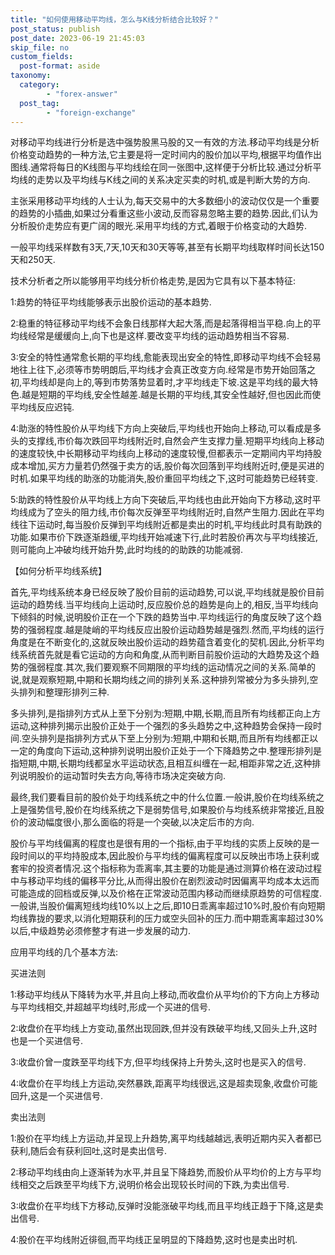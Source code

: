 ```yaml
---
title: "如何使用移动平均线，怎么与K线分析结合比较好？"
post_status: publish
post_date: 2023-06-19 21:45:03
skip_file: no
custom_fields: 
  post-format: aside
taxonomy:
  category:
        - "forex-answer"
  post_tag:
        - "foreign-exchange"
---
```


对移动平均线进行分析是选中强势股黑马股的又一有效的方法.移动平均线是分析价格变动趋势的一种方法,它主要是将一定时间内的股价加以平均,根据平均值作出图线.通常将每日的K线图与平均线绘在同一张图中,这样便于分析比较.通过分析平均线的走势以及平均线与K线之间的关系决定买卖的时机,或是判断大势的方向.

主张采用移动平均线的人士认为,每天交易中的大多数细小的波动仅仅是一个重要的趋势的小插曲,如果过分看重这些小波动,反而容易忽略主要的趋势.因此,们认为分析股价走势应有更广阔的眼光.采用平均线的方式,着眼于价格变动的大趋势.

一般平均线采样数有3天,7天,10天和30天等等,甚至有长期平均线取样时间长达150天和250天.

技术分析者之所以能够用平均线分析价格走势,是因为它具有以下基本特征:

1:趋势的特征平均线能够表示出股价运动的基本趋势.

2:稳重的特征移动平均线不会象日线那样大起大落,而是起落得相当平稳.向上的平均线经常是缓缓向上,向下也是这样.要改变平均线的运动趋势相当不容易.

3:安全的特性通常愈长期的平均线,愈能表现出安全的特性,即移动平均线不会轻易地往上往下,必须等市势明朗后,平均线才会真正改变方向.经常是市势开始回落之初,平均线却是向上的,等到市势落势显着时,才平均线走下坡.这是平均线的最大特色.越是短期的平均线,安全性越差.越是长期的平均线,其安全性越好,但也因此而使平均线反应迟钝.

4:助涨的特性股价从平均线下方向上突破后,平均线也开始向上移动,可以看成是多头的支撑线,市价每次跌回平均线附近时,自然会产生支撑力量.短期平均线向上移动的速度较快,中长期移动平均线向上移动的速度较慢,但都表示一定期间内平均持股成本增加,买方力量若仍然强于卖方的话,股价每次回落到平均线附近时,便是买进的时机.如果平均线的助涨的功能消失,股价重回平均线之下,这时可能趋势已经转变.

5:助跌的特性股价从平均线上方向下突破后,平均线也由此开始向下方移动,这时平均线成为了空头的阻力线,市价每次反弹至平均线附近时,自然产生阻力.因此在平均线往下运动时,每当股价反弹到平均线附近都是卖出的时机,平均线此时具有助跌的功能.如果市价下跌逐渐趋缓,平均线开始减速下行,此时若股价再次与平均线接近,则可能向上冲破均线开始升势,此时均线的的助跌的功能减弱.

【如何分析平均线系统】

首先,平均线系统本身已经反映了股价目前的运动趋势,可以说,平均线就是股价目前运动的趋势线.当平均线向上运动时,反应股价总的趋势是向上的,相反,当平均线向下倾斜的时候,说明股价正在一个下跌的趋势当中.平均线运行的角度反映了这个趋势的强弱程度.越是陡峭的平均线反应出股价运动趋势越是强烈.然而,平均线的运行角度是在不断变化的,这就反映出股价运动的趋势蕴含着变化的契机.因此,分析平均线系统首先就是看它运动的方向和角度,从而判断目前股价运动的大趋势及这个趋势的强弱程度.其次,我们要观察不同期限的平均线的运动情况之间的关系.简单的说,就是观察短期,中期和长期均线之间的排列关系.这种排列常被分为多头排列,空头排列和整理形排列三种.

多头排列,是指排列方式从上至下分别为:短期,中期,长期,而且所有均线都正向上方运动,这种排列揭示出股价正处于一个强烈的多头趋势之中,这种趋势会保持一段时间.空头排列是指排列方式从下至上分别为:短期,中期和长期,而且所有均线都正以一定的角度向下运动,这种排列说明出股价正处于一个下降趋势之中.整理形排列是指短期,中期,长期均线都呈水平运动状态,且相互纠缠在一起,相距非常之近,这种排列说明股价的运动暂时失去方向,等待市场决定突破方向.

最终,我们要看目前的股价处于均线系统之中的什么位置.一般讲,股价在均线系统之上是强势信号,股价在均线系统之下是弱势信号,如果股价与均线系统非常接近,且股价的波动幅度很小,那么面临的将是一个突破,以决定后市的方向.

股价与平均线偏离的程度也是很有用的一个指标,由于平均线的实质上反映的是一段时间以的平均持股成本,因此股价与平均线的偏离程度可以反映出市场上获利或套牢的投资者情况.这个指标称为乖离率,其主要的功能是通过测算价格在波动过程中与移动平均线的偏移平分比,从而得出股价在剧烈波动时因偏离平均成本太远而可能造成的回档或反弹,以及价格在正常波动范围内移动而继续原趋势的可信程度.一般讲,当股价偏离短线均线10%以上之后,即10日乖离率超过10%时,股价有向短期均线靠拢的要求,以消化短期获利的压力或空头回补的压力.而中期乖离率超过30%以后,中级趋势必须修整才有进一步发展的动力. ​

应用平均线的几个基本方法:

买进法则

1:移动平均线从下降转为水平,并且向上移动,而收盘价从平均价的下方向上方移动与平均线相交,并超越平均线时,形成一个买进的信号.

2:收盘价在平均线上方变动,虽然出现回跌,但并没有跌破平均线,又回头上升,这时也是一个买进信号.

3:收盘价曾一度跌至平均线下方,但平均线保持上升势头,这时也是买入的信号.

4:收盘价在平均线上方运动,突然暴跌,距离平均线很远,这是超卖现象,收盘价可能回升,这是一个买进信号.

卖出法则

1:股价在平均线上方运动,并呈现上升趋势,离平均线越越远,表明近期内买入者都已获利,随后会有获利回吐,这时是卖出信号.

2:移动平均线由向上逐渐转为水平,并且呈下降趋势,而股价从平均价的上方与平均线相交之后跌至平均线下方,说明价格会出现较长时间的下跌,为卖出信号.

3:收盘价在平均线下方移动,反弹时没能涨破平均线,而且平均线正趋于下降,这是卖出信号.

4:股价在平均线附近徘徊,而平均线正呈明显的下降趋势,这时也是卖出时机.

